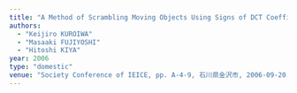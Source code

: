 ```yaml
---
title: "A Method of Scrambling Moving Objects Using Signs of DCT Coefficients for Motion JPEG Movies"
authors:
  - "Keijiro KUROIWA"
  - "Masaaki FUJIYOSHI"
  - "Hitoshi KIYA"
year: 2006
type: "domestic"
venue: "Society Conference of IEICE, pp. A-4-9, 石川県金沢市, 2006-09-20."
---
```


